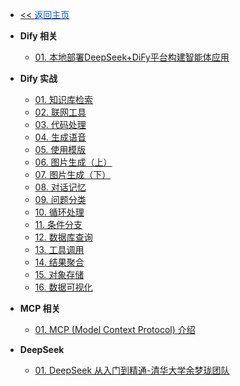 <!-- ./_sidebar.md -->
- [<< <font color="#0056fd">返回主页</font>](/)
  
- **Dify 相关**
    - [01. 本地部署DeepSeek+DiFy平台构建智能体应用](./intelligent/dify/Building-an-Agent-Application-with-Local-Deployment-of-DeepSeek-and-DiFy-Platform.md)
- **Dify 实战**
	- [01. 知识库检索](./intelligent/dify/practice/dify-practice-1.md)
	- [02. 联网工具](./intelligent/dify/practice/dify-practice-2.md)
	- [03. 代码处理](./intelligent/dify/practice/dify-practice-3.md)
	- [04. 生成语音](./intelligent/dify/practice/dify-practice-4.md)
	- [05. 使用模版](./intelligent/dify/practice/dify-practice-5.md)
	- [06. 图片生成（上）](./intelligent/dify/practice/dify-practice-6.md)
	- [07. 图片生成（下）](./intelligent/dify/practice/dify-practice-7.md)
	- [08. 对话记忆](./intelligent/dify/practice/dify-practice-8.md)
	- [09. 问题分类](./intelligent/dify/practice/dify-practice-9.md)
	- [10. 循环处理](./intelligent/dify/practice/dify-practice-10.md)
	- [11. 条件分支](./intelligent/dify/practice/dify-practice-11.md)
	- [12. 数据库查询](./intelligent/dify/practice/dify-practice-12.md)
	- [13. 工具调用](./intelligent/dify/practice/dify-practice-13.md)
	- [14. 结果聚合](./intelligent/dify/practice/dify-practice-14.md)
	- [15. 对象存储](./intelligent/dify/practice/dify-practice-15.md)
	- [16. 数据可视化](./intelligent/dify/practice/dify-practice-16.md)
- **MCP 相关**
	- [01. MCP (Model Context Protocol) 介绍](./intelligent/mcp/One-Article-is-Enough-for-MCP-Model-Context-Protocol.md)
- **DeepSeek**
	- [01. DeepSeek 从入门到精通-清华大学余梦珑团队](./intelligent/deepseek/The-Team-of-Yu-Menglong-at-Tsinghua-University-DeepSeek-From-Beginner-to-Mastery.md)